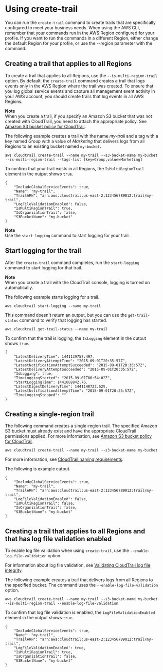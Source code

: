 # Using create\-trail<a name="cloudtrail-create-and-update-a-trail-by-using-the-aws-cli-create-trail"></a>

You can run the `create-trail` command to create trails that are specifically configured to meet your business needs\. When using the AWS CLI, remember that your commands run in the AWS Region configured for your profile\. If you want to run the commands in a different Region, either change the default Region for your profile, or use the \-\-region parameter with the command\.

## Creating a trail that applies to all Regions<a name="cloudtrail-create-and-update-a-trail-by-using-the-aws-cli-examples-mrt"></a>

To create a trail that applies to all Regions, use the `--is-multi-region-trail` option\. By default, the `create-trail` command creates a trail that logs events only in the AWS Region where the trail was created\. To ensure that you log global service events and capture all management event activity in your AWS account, you should create trails that log events in all AWS Regions\.

**Note**  
When you create a trail, if you specify an Amazon S3 bucket that was not created with CloudTrail, you need to attach the appropriate policy\. See [Amazon S3 bucket policy for CloudTrail](create-s3-bucket-policy-for-cloudtrail.md)\.

The following example creates a trail with the name *my\-trail* and a tag with a key named *Group* with a value of *Marketing* that delivers logs from all Regions to an existing bucket named `my-bucket`\.

```
aws cloudtrail create-trail --name my-trail --s3-bucket-name my-bucket --is-multi-region-trail --tags-list [key=Group,value=Marketing]
```

To confirm that your trail exists in all Regions, the `IsMultiRegionTrail` element in the output shows `true`\.

```
{
    "IncludeGlobalServiceEvents": true, 
    "Name": "my-trail", 
    "TrailARN": "arn:aws:cloudtrail:us-east-2:123456789012:trail/my-trail", 
    "LogFileValidationEnabled": false, 
    "IsMultiRegionTrail": true, 
    "IsOrganizationTrail": false,
    "S3BucketName": "my-bucket"
}
```

**Note**  
Use the `start-logging` command to start logging for your trail\.

## Start logging for the trail<a name="cloudtrail-create-and-update-a-trail-by-using-the-aws-cli-examples-single-start-logging"></a>

After the `create-trail` command completes, run the `start-logging` command to start logging for that trail\.

**Note**  
When you create a trail with the CloudTrail console, logging is turned on automatically\.

The following example starts logging for a trail\.

```
aws cloudtrail start-logging --name my-trail
```

This command doesn't return an output, but you can use the `get-trail-status` command to verify that logging has started\.

```
aws cloudtrail get-trail-status --name my-trail
```

To confirm that the trail is logging, the `IsLogging` element in the output shows `true`\.

```
{
    "LatestDeliveryTime": 1441139757.497, 
    "LatestDeliveryAttemptTime": "2015-09-01T20:35:57Z", 
    "LatestNotificationAttemptSucceeded": "2015-09-01T20:35:57Z", 
    "LatestDeliveryAttemptSucceeded": "2015-09-01T20:35:57Z", 
    "IsLogging": true, 
    "TimeLoggingStarted": "2015-09-01T00:54:02Z", 
    "StartLoggingTime": 1441068842.76, 
    "LatestDigestDeliveryTime": 1441140723.629, 
    "LatestNotificationAttemptTime": "2015-09-01T20:35:57Z", 
    "TimeLoggingStopped": ""
}
```

## Creating a single\-region trail<a name="cloudtrail-create-and-update-a-trail-by-using-the-aws-cli-examples-single"></a>

The following command creates a single\-region trail\. The specified Amazon S3 bucket must already exist and have the appropriate CloudTrail permissions applied\. For more information, see [Amazon S3 bucket policy for CloudTrail](create-s3-bucket-policy-for-cloudtrail.md)\.

```
aws cloudtrail create-trail --name my-trail --s3-bucket-name my-bucket
```

For more information, see [CloudTrail naming requirements](cloudtrail-trail-naming-requirements.md)\.

The following is example output\.

```
{
    "IncludeGlobalServiceEvents": true, 
    "Name": "my-trail", 
    "TrailARN": "arn:aws:cloudtrail:us-east-2:123456789012:trail/my-trail", 
    "LogFileValidationEnabled": false,
    "IsMultiRegionTrail": false,
    "IsOrganizationTrail": false, 
    "S3BucketName": "my-bucket"
}
```

## Creating a trail that applies to all Regions and that has log file validation enabled<a name="cloudtrail-create-and-update-a-trail-by-using-the-aws-cli-examples-mrtlfi"></a>

To enable log file validation when using `create-trail`, use the `--enable-log-file-validation` option\.

For information about log file validation, see [Validating CloudTrail log file integrity](cloudtrail-log-file-validation-intro.md)\.

The following example creates a trail that delivers logs from all Regions to the specified bucket\. The command uses the `--enable-log-file-validation` option\. 

```
aws cloudtrail create-trail --name my-trail --s3-bucket-name my-bucket --is-multi-region-trail --enable-log-file-validation
```

To confirm that log file validation is enabled, the `LogFileValidationEnabled` element in the output shows `true`\.

```
{
    "IncludeGlobalServiceEvents": true, 
    "Name": "my-trail", 
    "TrailARN": "arn:aws:cloudtrail:us-east-2:123456789012:trail/my-trail", 
    "LogFileValidationEnabled": true, 
    "IsMultiRegionTrail": true, 
    "IsOrganizationTrail": false,
    "S3BucketName": "my-bucket"
}
```